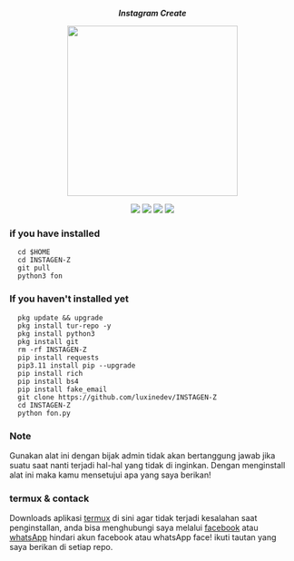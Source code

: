 <p align="center"><i><b>Instagram Create</i></b></p>
<p align="center"><img src="https://gifdb.com/images/high/glitching-CreateIG-Paid-biwszmcveudzaori.gif" width="300"/></p>
<div align="center">
  <p>
    <img src="https://img.shields.io/badge/Author-LuxineDev-green?style=flat-square">
    <img src="https://img.shields.io/badge/Written%20In-Python-green?style=flat-square">
    <img src="https://img.shields.io/badge/Open%20Source-No-yellow?style=flat-square">
    <img src="https://img.shields.io/badge/Premium-Ya-green?style=flat-square">
  </p>
</div>

### if you have installed
   ```
     cd $HOME
     cd INSTAGEN-Z
     git pull
     python3 fon
  ```
    
### If you haven't installed yet
   ```
     pkg update && upgrade
     pkg install tur-repo -y 
     pkg install python3
     pkg install git
     rm -rf INSTAGEN-Z
     pip install requests
     pip3.11 install pip --upgrade
     pip install rich
     pip install bs4
     pip install fake_email
     git clone https://github.com/luxinedev/INSTAGEN-Z
     cd INSTAGEN-Z
     python fon.py
  ```
### Note
Gunakan alat ini dengan bijak admin tidak akan bertanggung jawab jika suatu saat nanti terjadi hal-hal yang tidak di inginkan.
Dengan menginstall alat ini maka kamu mensetujui apa yang saya berikan!

### termux & contack
<div>
  <p>
    Downloads aplikasi <a href="https://f-droid.org/repo/com.termux_118.apk">termux</a> di sini agar tidak terjadi kesalahan saat penginstallan, anda bisa menghubungi saya melalui <a href="https://web.facebook.com/dWxmrYWgu">facebook</a> atau <a href="https://wa.me/+6283135342815">whatsApp</a> hindari akun facebook atau whatsApp face! ikuti tautan yang saya berikan di setiap repo.
</p>
</div>
